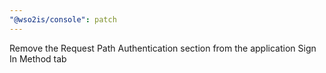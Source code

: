 ```yaml
---
"@wso2is/console": patch
---
```


Remove the Request Path Authentication section from the application Sign In Method tab
